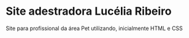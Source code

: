 # Site adestradora Lucélia Ribeiro
Site para profissional da área Pet utilizando, inicialmente HTML e CSS
